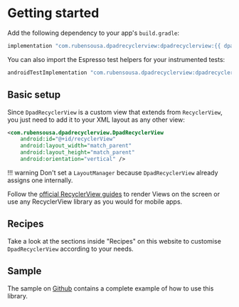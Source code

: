 # Getting started

Add the following dependency to your app's `build.gradle`:

```groovy
implementation "com.rubensousa.dpadrecyclerview:dpadrecyclerview:{{ dpadrecyclerview.version }}"
```

You can also import the Espresso test helpers for your instrumented tests:

```groovy
androidTestImplementation "com.rubensousa.dpadrecyclerview:dpadrecyclerview-testing:{{ dpadrecyclerview.version }}"
```

## Basic setup

Since `DpadRecyclerView` is a custom view that extends from `RecyclerView`, you just need to add it to your XML layout as any other view:

```xml linenums="1"
<com.rubensousa.dpadrecyclerview.DpadRecyclerView
    android:id="@+id/recyclerView"
    android:layout_width="match_parent"
    android:layout_height="match_parent"
    android:orientation="vertical" />
```

!!! warning 
    Don't set a `LayoutManager` because `DpadRecyclerView` already assigns one internally.

Follow the [official RecyclerView guides](https://developer.android.com/develop/ui/views/layout/recyclerview) to render Views on the screen or use any RecyclerView library as you would for mobile apps.

## Recipes

Take a look at the sections inside "Recipes" on this website to customise `DpadRecyclerView` according to your needs.

## Sample

The sample on [Github](https://github.com/rubensousa/DpadRecyclerView) contains a complete example of 
how to use this library. 